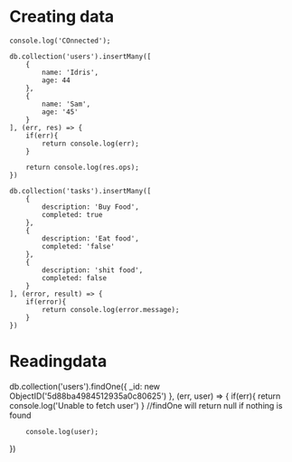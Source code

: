 # Creating data

    console.log('COnnected');

    db.collection('users').insertMany([
        {
            name: 'Idris',
            age: 44
        },
        {
            name: 'Sam',
            age: '45'
        }
    ], (err, res) => {
        if(err){
            return console.log(err);
        }

        return console.log(res.ops);
    })

    db.collection('tasks').insertMany([
        {
            description: 'Buy Food',
            completed: true
        },
        {
            description: 'Eat food',
            completed: 'false'
        },
        {
            description: 'shit food',
            completed: false
        }
    ], (error, result) => {
        if(error){
            return console.log(error.message);
        }
    })


# Readingdata

db.collection('users').findOne({ _id: new ObjectID('5d88ba4984512935a0c80625') }, (err, user) => {
        if(err){
            return console.log('Unable to fetch user')
        }
        //findOne will return null if nothing is found 

        console.log(user);
})
